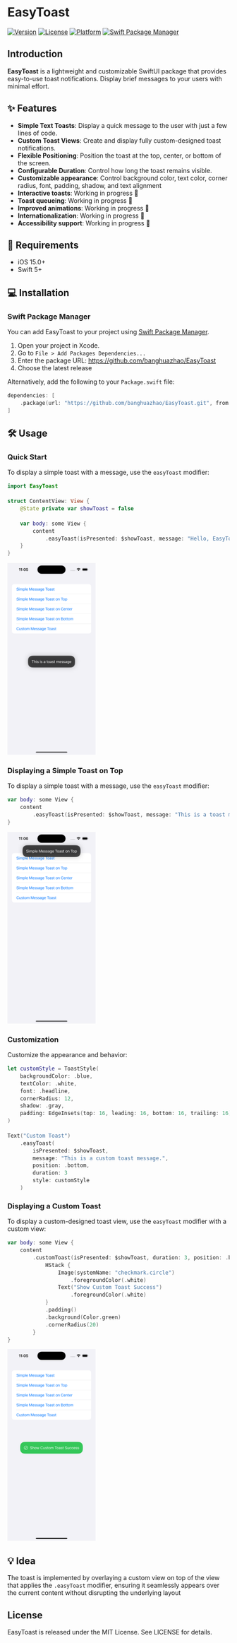 # EasyToast

[![Version](https://img.shields.io/github/v/release/banghuazhao/EasyToast)](https://github.com/banghuazhao/EasyToast/releases)
[![License](https://img.shields.io/github/license/banghuazhao/EasyToast)](LICENSE)
[![Platform](https://img.shields.io/badge/platform-iOS%20|%20macOS-blue)](#)
[![Swift Package Manager](https://img.shields.io/badge/SPM-compatible-brightgreen.svg)](https://swift.org/package-manager/)

## Introduction

**EasyToast** is a lightweight and customizable SwiftUI package that provides easy-to-use toast notifications. Display brief messages to your users with minimal effort.


## ✨ Features

- **Simple Text Toasts**: Display a quick message to the user with just a few lines of code.
- **Custom Toast Views**: Create and display fully custom-designed toast notifications.
- **Flexible Positioning**: Position the toast at the top, center, or bottom of the screen.
- **Configurable Duration**: Control how long the toast remains visible.
- **Customizable appearance**: Control background color, text color, corner radius, font, padding, shadow, and text alignment
- **Interactive toasts**: Working in progress 🔨
- **Toast queueing**: Working in progress 🔨
- **Improved animations**: Working in progress 🔨
- **Internationalization**: Working in progress 🔨
- **Accessibility support**: Working in progress 🔨

## 🧳 Requirements

- iOS 15.0+
- Swift 5+

## 💻 Installation

### Swift Package Manager

You can add EasyToast to your project using [Swift Package Manager](https://swift.org/package-manager/).

1. Open your project in Xcode.
2. Go to `File > Add Packages Dependencies...`
3. Enter the package URL: https://github.com/banghuazhao/EasyToast
3. Choose the latest release

Alternatively, add the following to your `Package.swift` file:
```swift
dependencies: [
    .package(url: "https://github.com/banghuazhao/EasyToast.git", from: "0.1")
]
```

## 🛠 Usage

### Quick Start

To display a simple toast with a message, use the `easyToast` modifier:

```swift
import EasyToast

struct ContentView: View {
    @State private var showToast = false

    var body: some View {
        content
            .easyToast(isPresented: $showToast, message: "Hello, EasyToast!")
    }
}
```

<img src="./Images/1.png" width=200 />

### Displaying a Simple Toast on Top

To display a simple toast with a message, use the `easyToast` modifier:

```swift
var body: some View {
    content
        .easyToast(isPresented: $showToast, message: "This is a toast message on top", position: .top)
}
```

<img src="./Images/2.png" width=200 />

### Customization

Customize the appearance and behavior:

```swift
let customStyle = ToastStyle(
    backgroundColor: .blue,
    textColor: .white,
    font: .headline,
    cornerRadius: 12,
    shadow: .gray,
    padding: EdgeInsets(top: 16, leading: 16, bottom: 16, trailing: 16)
)

Text("Custom Toast")
    .easyToast(
        isPresented: $showToast,
        message: "This is a custom toast message.",
        position: .bottom,
        duration: 3
        style: customStyle
    )

```

### Displaying a Custom Toast

To display a custom-designed toast view, use the `easyToast` modifier with a custom view:

```swift
var body: some View {
    content
        .customToast(isPresented: $showToast, duration: 3, position: .bottom) {
            HStack {
                Image(systemName: "checkmark.circle")
                    .foregroundColor(.white)
                Text("Show Custom Toast Success")
                    .foregroundColor(.white)
            }
            .padding()
            .background(Color.green)
            .cornerRadius(20)
        }
}
```

<img src="./Images/3.png" width=200 />

## 💡 Idea

The toast is implemented by overlaying a custom view on top of the view that applies the `.easyToast` modifier, ensuring it seamlessly appears over the current content without disrupting the underlying layout

## License
EasyToast is released under the MIT License. See LICENSE for details.
